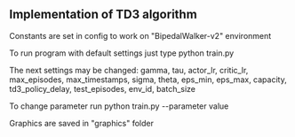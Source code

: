 ## Implementation of TD3 algorithm

Constants are set in config to work on "BipedalWalker-v2" environment

To run program with default settings just type python train.py

The next settings may be changed:
gamma, tau, actor_lr, critic_lr,
max_episodes, max_timestamps,
sigma, theta,
eps_min, eps_max,
capacity, td3_policy_delay,
test_episodes, env_id,
batch_size

To change parameter run python train.py --parameter value

Graphics are saved in "graphics" folder 
